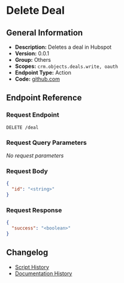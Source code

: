 # Delete Deal

## General Information

- **Description:** Deletes a deal in Hubspot
- **Version:** 0.0.1
- **Group:** Others
- **Scopes:** `crm.objects.deals.write, oauth`
- **Endpoint Type:** Action
- **Code:** [github.com](https://github.com/NangoHQ/integration-templates/tree/main/integrations/hubspot/actions/delete-deal.ts)


## Endpoint Reference

### Request Endpoint

`DELETE /deal`

### Request Query Parameters

_No request parameters_

### Request Body

```json
{
  "id": "<string>"
}
```

### Request Response

```json
{
  "success": "<boolean>"
}
```

## Changelog

- [Script History](https://github.com/NangoHQ/integration-templates/commits/main/integrations/hubspot/actions/delete-deal.ts)
- [Documentation History](https://github.com/NangoHQ/integration-templates/commits/main/integrations/hubspot/actions/delete-deal.md)

<!-- END  GENERATED CONTENT -->

